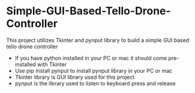 # Simple-GUI-Based-Tello-Drone-Controller

This project utilizes Tkinter and pynput library to build a simple GUI based tello drone controller
- If you have python installed in your PC or mac it should come pre-installed with Tkinter
- Use pip install pynput to install pynput library in your PC or mac
- Tkinter library is GUI library used for this project
- pynput is the library used to listen to keyboard press and release
